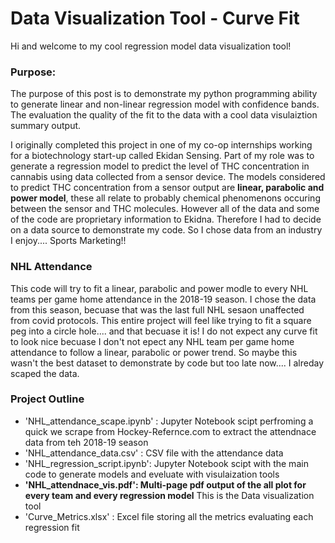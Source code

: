 # Data Visualization Tool - Curve Fit

Hi and welcome to my cool regression model data visualization tool!

### Purpose:

The purpose of this post is to demonstrate my python programming ability to generate linear and non-linear regression model with confidence bands. The evaluation the quality of the fit to the data with a cool data visulaiztion summary output.

I originally completed this project in one of my co-op internships working for a biotechnology start-up called Ekidan Sensing. Part of my role was to generate a regression model to predict the level of THC concentration in cannabis using data collected from a sensor device. The models considered to predict THC concentration from a sensor output are **linear, parabolic and power model**, these all relate to probably chemical phenomenons occuring between the sensor and THC molecules.  However all of the data and some of the code are proprietary information to Ekidna. Therefore I had to decide on a data source to demonstrate my code. So I chose data from an industry I enjoy.... Sports Marketing!!

### NHL Attendance

This code will try to fit a linear, parabolic and power modle to every NHL teams per game home attendance in the 2018-19 season. I chose the data from this season, becuase that was the last full NHL sesaon unaffected from covid protocols. This entire project will feel like trying to fit a square peg into a circle hole.... and that becuase it is! I do not expect any curve fit to look nice becuase I don't not epect any NHL team per game home attendance to follow a linear, parabolic or power trend. So maybe this wasn't the best dataset to demonstrate by code but too late now.... I alreday scaped the data.

### Project Outline
- 'NHL_attendance_scape.ipynb' : Jupyter Notebook scipt perfroming a quick we scrape from Hockey-Refernce.com to extract the attendnace data from teh 2018-19 season
- 'NHL_attendance_data.csv' : CSV file with the attendance data
- 'NHL_regression_script.ipynb': Jupyter Notebook scipt with the main code to generate models and eveluate with visulaization tools
- **'NHL_attendnace_vis.pdf':  Multi-page pdf output of the all plot for every team and every regression model** This is the Data visualization tool
- 'Curve_Metrics.xlsx' : Excel file storing all the metrics evaluating each regression fit
